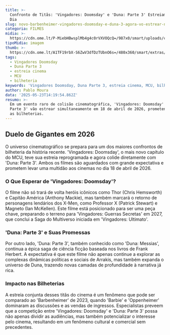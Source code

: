 ```yaml
---
title: >-
  Confronto de Titãs: 'Vingadores: Doomsday' e 'Duna: Parte 3' Estreiam no Mesmo
  Dia
slug: novo-barbenheimer-vingadores-doomsday-e-duna-3-agora-vo-estrear-no-mesmo-dia
categoria: FILMES
midia: >-
  https://cdn.ome.lt/P-MiebHBwsplMb4g4c0rVXVOQcQ=/987x0/smart/uploads/conteudo/fotos/OMELETE_CAPA_-_2025-05-23T105727.609.png
tipoMidia: imagem
thumb: >-
  https://cdn.ome.lt/A1TF19rbX-S6ZwV3dfDzTUbnO6s=/480x360/smart/extras/conteudos/omelete_THUMB_-_2025-05-23T105647.391.png
tags:
  - Vingadores Doomsday
  - Duna Parte 3
  - estreia cinema
  - MCU
  - bilheteria
keywords: 'Vingadores Doomsday, Duna Parte 3, estreia cinema, MCU, bilheteria'
author: Pablo Moura
data: '2025-05-23T14:19:54.862Z'
resumo: >-
  Em um evento raro de colisão cinematográfica, 'Vingadores: Doomsday' e 'Duna:
  Parte 3' vão estrear simultaneamente em 18 de abril de 2026, prometendo agitar
  as bilheterias.
---
```


## Duelo de Gigantes em 2026

O universo cinematográfico se prepara para um dos maiores confrontos de bilheteria da história recente. 'Vingadores: Doomsday', o mais novo capítulo do MCU, teve sua estreia reprogramada e agora colide diretamente com 'Duna: Parte 3'. Ambos os filmes são aguardados com grande expectativa e prometem levar uma multidão aos cinemas no dia 18 de abril de 2026.

### O Que Esperar de 'Vingadores: Doomsday'?

O filme não só trará de volta heróis icônicos como Thor (Chris Hemsworth) e Capitão América (Anthony Mackie), mas também marcará o retorno de personagens lendários dos X-Men, como Professor X (Patrick Stewart) e Magneto (Ian McKellen). Este filme está posicionado para ser uma peça chave, preparando o terreno para 'Vingadores: Guerras Secretas' em 2027, que conclui a Saga do Multiverso iniciada em 'Vingadores: Ultimato'.

### 'Duna: Parte 3' e Suas Promessas

Por outro lado, 'Duna: Parte 3', também conhecido como 'Duna: Messias', continua a épica saga de ciência ficção baseada nos livros de Frank Herbert. A expectativa é que este filme não apenas continue a explorar as complexas dinâmicas políticas e sociais de Arrakis, mas também expanda o universo de Duna, trazendo novas camadas de profundidade à narrativa já rica.

### Impacto nas Bilheterias

A estreia conjunta desses titãs do cinema é um fenômeno que pode ser comparado ao 'Barbenheimer' de 2023, quando 'Barbie' e 'Oppenheimer' dominaram as discussões e as vendas de ingressos. Especialistas preveem que a competição entre 'Vingadores: Doomsday' e 'Duna: Parte 3' possa não apenas dividir as audiências, mas também potencializar o interesse pelo cinema, resultando em um fenômeno cultural e comercial sem precedentes.
